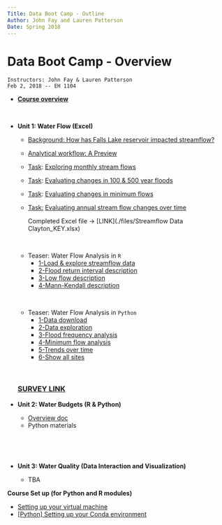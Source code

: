 ```yaml
---
Title: Data Boot Camp - Outline
Author: John Fay and Lauren Patterson
Date: Spring 2018
---
```


# Data Boot Camp - Overview

```
Instructors: John Fay & Lauren Patterson
Feb 2, 2018 -- EH 1104
```


* [**Course overview**](./README.html)

  ​

* **Unit 1: Water Flow (Excel)**

  * [Background: How has Falls Lake reservoir impacted streamflow?](./Streamflow_Intro.html#header-n4)

  * [Analytical workflow: A Preview](./Streamflow_Intro.html#header-n14)

  * <u>Task</u>: [Exploring monthly stream flows](./Streamflow_Task1.html)

  * <u>Task</u>: [Evaluating changes in 100 & 500 year floods](./Streamflow_Task2.html)

  * <u>Task</u>: [Evaluating changes in minimum flows](./Streamflow_Task3.html)

  * <u>Task:</u> [Evaluating annual stream flow changes over time](./Streamflow_Task4.html)

    Completed Excel file -> [LINK](./files/Streamflow Data Clayton_KEY.xlsx)

  ​

  * Teaser: Water Flow Analysis in `R`
    * [1-Load & explore streamflow data](./r/LoadStreamflowDescription.html)
    * [2-Flood return interval description](./r/Flood_RI_Description.html)
    * [3-Low flow description](./r/LowFlowDescription.html)
    * [4-Mann-Kendall description](./r/MannKendall_Description.html)

  ​

  * Teaser: Water Flow Analysis in `Python`
    * [1-Data download](./python/Python-01-ImportData.html)
    * [2-Data exploration](./python/Python-02-Data-Exploration.html)
    * [3-Flood frequency analysis](./python/Python-03-Flood-Frequency-Analysis.html)
    * [4-Minimum flow analysis](./python/Python-04-Minimum-Flow-Analysis.html)
    * [5-Trends over time](./python/Python-05-Trends-Over-Time.html)
    * [6-Show all sites](./python/Python-06-Show-All-Sites.html)

  ​

  ### [SURVEY LINK](https://duke.qualtrics.com/jfe/form/SV_bKhIHRFGYOMOV6t)




* **Unit 2: Water Budgets (R & Python)**

  * [Overview doc](./Unit2_Schedule.html)
  * Python materials

  ​

  ​

* **Unit 3: Water Quality (Data Interaction and Visualization)**

  * TBA




**Course Set up (for Python and R modules)**

- [Setting up your virtual machine](./SettingUp_YourVirtualMachine.html)
- [[Python] Setting up your Conda environment](./SettingUp_YourCondaEnvironment.html)

